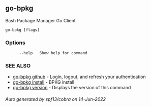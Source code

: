 ## go-bpkg

Bash Package Manager Go Client

```
go-bpkg [flags]
```

### Options

```
      --help   Show help for command
```

### SEE ALSO

* [go-bpkg github](go-bpkg_github.md)	 - Login, logout, and refresh your authentication
* [go-bpkg install](go-bpkg_install.md)	 - BPKG install
* [go-bpkg version](go-bpkg_version.md)	 - Displays the version of this command

###### Auto generated by spf13/cobra on 14-Jun-2022
